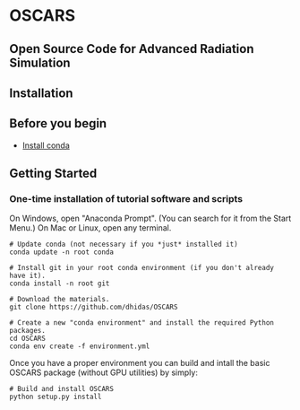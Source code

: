 # OSCARS

## Open Source Code for Advanced Radiation Simulation


## Installation

## Before you begin

* [Install conda](http://conda.pydata.org/miniconda.html)

## Getting Started

### One-time installation of tutorial software and scripts

On Windows, open "Anaconda Prompt". (You can search for it from the Start Menu.)
On Mac or Linux, open any terminal.

```
# Update conda (not necessary if you *just* installed it)
conda update -n root conda

# Install git in your root conda environment (if you don't already have it).
conda install -n root git

# Download the materials.
git clone https://github.com/dhidas/OSCARS

# Create a new "conda environment" and install the required Python packages.
cd OSCARS
conda env create -f environment.yml
```


Once you have a proper environment you can build and intall the basic OSCARS package (without GPU utilities) by simply:
```
# Build and install OSCARS
python setup.py install
```
